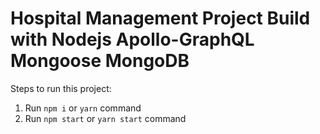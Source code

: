 # Hospital Management Project Build with Nodejs Apollo-GraphQL Mongoose MongoDB

Steps to run this project:

1. Run `npm i` or `yarn` command
2. Run `npm start` or `yarn start` command
